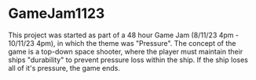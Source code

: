 # GameJam1123
This project was started as part of a 48 hour Game Jam (8/11/23 4pm - 10/11/23 4pm), in which the theme was "Pressure". 
The concept of the game is a top-down space shooter, where the player must maintain their ships "durability" to prevent pressure loss within the ship.
If the ship loses all of it's pressure, the game ends. 
